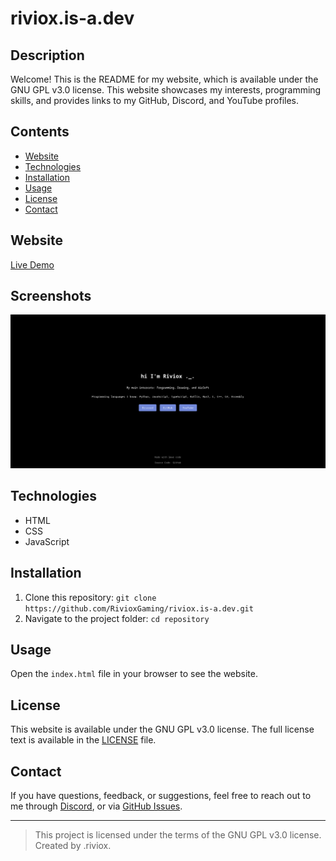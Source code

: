 # riviox.is-a.dev

## Description

Welcome! This is the README for my website, which is available under the GNU GPL v3.0 license. This website showcases my interests, programming skills, and provides links to my GitHub, Discord, and YouTube profiles.

## Contents

- [Website](#Website)
- [Technologies](#technologies)
- [Installation](#installation)
- [Usage](#usage)
- [License](#license)
- [Contact](#contact)

## Website

[Live Demo](https://riviox.is-a.dev)

## Screenshots

![Screenshot 1](screenshots/screenshot1.png)

## Technologies

- HTML
- CSS
- JavaScript

## Installation

1. Clone this repository: `git clone https://github.com/RivioxGaming/riviox.is-a.dev.git`
2. Navigate to the project folder: `cd repository`

## Usage

Open the `index.html` file in your browser to see the website.

## License

This website is available under the GNU GPL v3.0 license. The full license text is available in the [LICENSE](LICENSE) file.

## Contact

If you have questions, feedback, or suggestions, feel free to reach out to me through [Discord](https://discord.gg/8E2a94BSBX), or via [GitHub Issues](https://github.com/RivioxGaming/riviox.is-a.dev/issues).

---

> This project is licensed under the terms of the GNU GPL v3.0 license.
> Created by .riviox.
